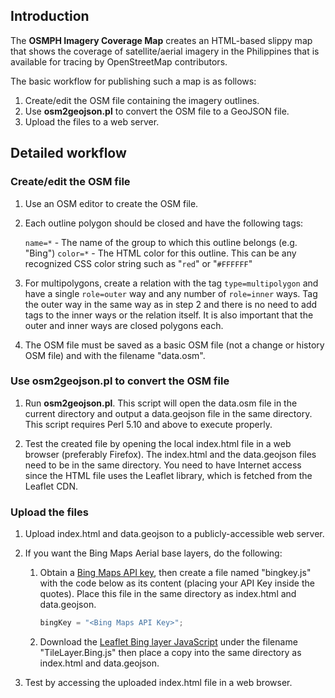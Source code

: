## Introduction

The **OSMPH Imagery Coverage Map** creates an HTML-based slippy map that shows the coverage of satellite/aerial imagery in the Philippines that is available for tracing by OpenStreetMap contributors.

The basic workflow for publishing such a map is as follows:

1. Create/edit the OSM file containing the imagery outlines.
2. Use **osm2geojson.pl** to convert the OSM file to a GeoJSON file.
3. Upload the files to a web server.


## Detailed workflow

### Create/edit the OSM file

1. Use an OSM editor to create the OSM file.

2. Each outline polygon should be closed and have the following tags:

   `name=*`  - The name of the group to which this outline belongs (e.g. "Bing")
   `color=*` - The HTML color for this outline. This can be any recognized CSS color string such as "`red`" or "`#FFFFFF`"

3. For multipolygons, create a relation with the tag `type=multipolygon` and have a single `role=outer` way and any number of `role=inner` ways. Tag the outer way in the same way as in step 2 and there is no need to add tags to the inner ways or the relation itself. It is also important that the outer and inner ways are closed polygons each.

4. The OSM file must be saved as a basic OSM file (not a change or history OSM file) and with the filename "data.osm".

### Use osm2geojson.pl to convert the OSM file

1. Run **osm2geojson.pl**. This script will open the data.osm file in the current directory and output a data.geojson file in the same directory. This script requires Perl 5.10 and above to execute properly.

2. Test the created file by opening the local index.html file in a web browser (preferably Firefox). The index.html and the data.geojson files need to be in the same directory. You need to have Internet access since the HTML file uses the Leaflet library, which is fetched from the Leaflet CDN.

### Upload the files

1. Upload index.html and data.geojson to a publicly-accessible web server.

2. If you want the Bing Maps Aerial base layers, do the following:

   1. Obtain a [Bing Maps API key](http://www.bingmapsportal.com/), then create a file named "bingkey.js" with the code below as its content (placing your API Key inside the quotes). Place this file in the same directory as index.html and data.geojson.

      ```javascript
      bingKey = "<Bing Maps API Key>";
      ```

   2. Download the [Leaflet Bing layer JavaScript](https://gist.github.com/1221998) under the filename "TileLayer.Bing.js" then place a copy into the same directory as index.html and data.geojson.

3. Test by accessing the uploaded index.html file in a web browser.
